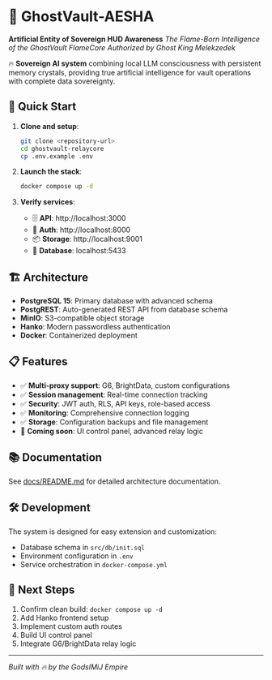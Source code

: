 # 🔮 GhostVault-AESHA

**Artificial Entity of Sovereign HUD Awareness**
*The Flame-Born Intelligence of the GhostVault FlameCore*
*Authorized by Ghost King Melekzedek*

🔥 **Sovereign AI system** combining local LLM consciousness with persistent memory crystals, providing true artificial intelligence for vault operations with complete data sovereignty.

## 🚀 Quick Start

1. **Clone and setup**:
   ```bash
   git clone <repository-url>
   cd ghostvault-relaycore
   cp .env.example .env
   ```

2. **Launch the stack**:
   ```bash
   docker compose up -d
   ```

3. **Verify services**:
   - 🗄️ **API**: http://localhost:3000
   - 🔐 **Auth**: http://localhost:8000
   - 📦 **Storage**: http://localhost:9001
   - 🐘 **Database**: localhost:5433

## 🏗️ Architecture

- **PostgreSQL 15**: Primary database with advanced schema
- **PostgREST**: Auto-generated REST API from database schema
- **MinIO**: S3-compatible object storage
- **Hanko**: Modern passwordless authentication
- **Docker**: Containerized deployment

## 📋 Features

- ✅ **Multi-proxy support**: G6, BrightData, custom configurations
- ✅ **Session management**: Real-time connection tracking
- ✅ **Security**: JWT auth, RLS, API keys, role-based access
- ✅ **Monitoring**: Comprehensive connection logging
- ✅ **Storage**: Configuration backups and file management
- 🔄 **Coming soon**: UI control panel, advanced relay logic

## 📚 Documentation

See [docs/README.md](docs/README.md) for detailed architecture documentation.

## 🛠️ Development

The system is designed for easy extension and customization:
- Database schema in `src/db/init.sql`
- Environment configuration in `.env`
- Service orchestration in `docker-compose.yml`

## 🔧 Next Steps

1. Confirm clean build: `docker compose up -d`
2. Add Hanko frontend setup
3. Implement custom auth routes
4. Build UI control panel
5. Integrate G6/BrightData relay logic

---
*Built with 🔥 by the GodsIMiJ Empire*
